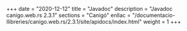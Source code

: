+++
date        = "2020-12-12"
title       = "Javadoc"
description = "Javadoc canigo.web.rs 2.3.1"
sections    = "Canigó"
enllac		= "/documentacio-llibreries/canigo.web.rs/2.3.1/site/apidocs/index.html"
weight		= 1
+++
